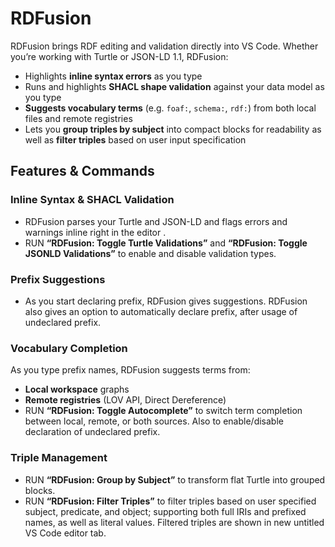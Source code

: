 # RDFusion

RDFusion brings RDF editing and validation directly into VS Code. Whether you’re working with Turtle or JSON-LD 1.1, RDFusion:

- Highlights **inline syntax errors** as you type  
- Runs and highlights **SHACL shape validation** against your data model as you type 
- **Suggests vocabulary terms** (e.g. `foaf:`, `schema:`, `rdf:`) from both local files and remote registries  
- Lets you **group triples by subject** into compact blocks for readability as well as **filter triples** based on user input specification

## Features & Commands

### Inline Syntax & SHACL Validation
- RDFusion parses your Turtle and JSON-LD and flags errors and warnings inline right in the editor .
- RUN **“RDFusion: Toggle Turtle Validations”** and **“RDFusion: Toggle JSONLD Validations”** to enable and disable validation types.

### Prefix Suggestions
- As you start declaring prefix, RDFusion gives suggestions. RDFusion also gives an option to automatically declare prefix, after usage of undeclared prefix.

### Vocabulary Completion
As you type prefix names, RDFusion suggests terms from:
- **Local workspace** graphs  
- **Remote registries** (LOV API, Direct Dereference)  
- RUN **“RDFusion: Toggle Autocomplete”** to switch term completion between local, remote, or both sources. Also to enable/disable declaration of undeclared prefix.

### Triple Management  
- RUN **“RDFusion: Group by Subject”** to transform flat Turtle into grouped blocks.
- RUN **“RDFusion: Filter Triples”** to filter triples based on user specified subject, predicate, and object; supporting both full IRIs and prefixed names, as well as literal values. Filtered triples are shown in new untitled VS Code editor tab. 

